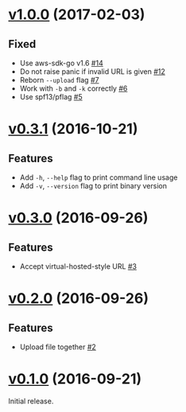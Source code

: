# [v1.0.0](https://github.com/dtan4/s3url/releases/tag/v1.0.0) (2017-02-03)

## Fixed

- Use aws-sdk-go v1.6 [#14](https://github.com/dtan4/s3url/pull/14)
- Do not raise panic if invalid URL is given [#12](https://github.com/dtan4/s3url/pull/12)
- Reborn `--upload` flag [#7](https://github.com/dtan4/s3url/pull/7)
- Work with `-b` and `-k` correctly [#6](https://github.com/dtan4/s3url/pull/6/files)
- Use spf13/pflag [#5](https://github.com/dtan4/s3url/pull/5)

# [v0.3.1](https://github.com/dtan4/s3url/releases/tag/v0.3.1) (2016-10-21)

## Features

- Add `-h`, `--help` flag to print command line usage
- Add `-v`, `--version` flag to print binary version

# [v0.3.0](https://github.com/dtan4/s3url/releases/tag/v0.3.0) (2016-09-26)

## Features

- Accept virtual-hosted-style URL [#3](https://github.com/dtan4/s3url/pull/3)

# [v0.2.0](https://github.com/dtan4/s3url/releases/tag/v0.2.0) (2016-09-26)

## Features

- Upload file together [#2](https://github.com/dtan4/s3url/pull/2)

# [v0.1.0](https://github.com/dtan4/s3url/releases/tag/v0.1.0) (2016-09-21)

Initial release.
